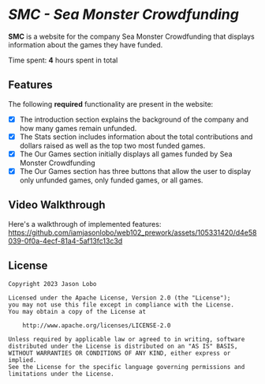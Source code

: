 # *SMC - Sea Monster Crowdfunding*
**SMC** is a website for the company Sea Monster Crowdfunding that displays information about the games they have funded.

Time spent: **4** hours spent in total

## Features
The following **required** functionality are present in the website:
* [x] The introduction section explains the background of the company and how many games remain unfunded.
* [x] The Stats section includes information about the total contributions and dollars raised as well as the top two most funded games.
* [x] The Our Games section initially displays all games funded by Sea Monster Crowdfunding
* [x] The Our Games section has three buttons that allow the user to display only unfunded games, only funded games, or all games.

## Video Walkthrough
Here's a walkthrough of implemented features:
https://github.com/iamjasonlobo/web102_prework/assets/105331420/d4e58039-0f0a-4ecf-81a4-5af13fc13c3d


## License

    Copyright 2023 Jason Lobo

    Licensed under the Apache License, Version 2.0 (the "License");
    you may not use this file except in compliance with the License.
    You may obtain a copy of the License at

        http://www.apache.org/licenses/LICENSE-2.0

    Unless required by applicable law or agreed to in writing, software
    distributed under the License is distributed on an "AS IS" BASIS,
    WITHOUT WARRANTIES OR CONDITIONS OF ANY KIND, either express or implied.
    See the License for the specific language governing permissions and
    limitations under the License.
